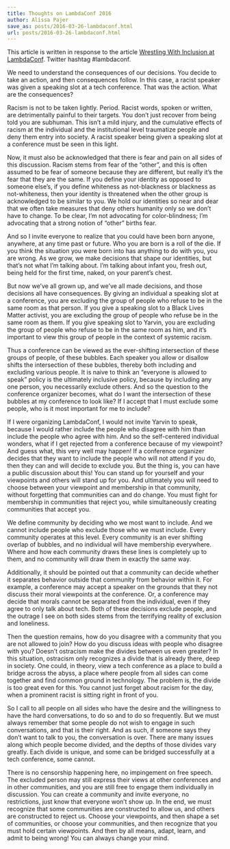 ```yaml
---
title: Thoughts on LambdaConf 2016
author: Alissa Pajer
save_as: posts/2016-03-26-lambdaconf.html
url: posts/2016-03-26-lambdaconf.html
---
```


This article is written in response to the article <a href="http://degoes.net/articles/lambdaconf-inclusion">Wrestling With Inclusion at LambdaConf</a>. Twitter hashtag #lambdaconf.

We need to understand the consequences of our decisions. You decide to take an action, and then consequences follow. In this case, a racist speaker was given a speaking slot at a tech conference. That was the action. What are the consequences?

Racism is not to be taken lightly. Period. Racist words, spoken or written, are detrimentally painful to their targets. You don’t just recover from being told you are subhuman. This isn’t a mild injury, and the cumulative effects of racism at the individual and the institutional level traumatize people and deny them entry into society. A racist speaker being given a speaking slot at a conference must be seen in this light.

Now, it must also be acknowledged that there is fear and pain on all sides of this discussion. Racism stems from fear of the “other”, and this is often assumed to be fear of someone because they are different, but really it’s the fear that they are the same. If you define your identity as opposed to someone else’s, if you define whiteness as not-blackness or blackness as not-whiteness, then your identity is threatened when the other group is acknowledged to be similar to you. We hold our identities so near and dear that we often take measures that deny others humanity only so we don’t have to change. To be clear, I’m not advocating for color-blindness; I’m advocating that a strong notion of “other” births fear.

And so I invite everyone to realize that you could have been born anyone, anywhere, at any time past or future. Who you are born is a roll of the die. If you think the situation you were born into has anything to do with you, you are wrong. As we grow, we make decisions that shape our identities, but that’s not what I’m talking about. I’m talking about infant you, fresh out, being held for the first time, naked, on your parent’s chest.

But now we’ve all grown up, and we’ve all made decisions, and those decisions all have consequences. By giving an individual a speaking slot at a conference, you are excluding the group of people who refuse to be in the same room as that person. If you give a speaking slot to a Black Lives Matter activist, you are excluding the group of people who refuse be in the same room as them. If you give speaking slot to Yarvin, you are excluding the group of people who refuse to be in the same room as him, and it’s important to view this group of people in the context of systemic racism.

Thus a conference can be viewed as the ever-shifting intersection of these groups of people, of these bubbles. Each speaker you allow or disallow shifts the intersection of these bubbles, thereby both including and excluding various people. It is naive to think an “everyone is allowed to speak” policy is the ultimately inclusive policy, because by including any one person, you necessarily exclude others. And so the question to the conference organizer becomes, what do I want the intersection of these bubbles at my conference to look like? If I accept that I must exclude some people, who is it most important for me to include?

If I were organizing LambdaConf, I would not invite Yarvin to speak, because I would rather include the people who disagree with him than include the people who agree with him. And so the self-centered individual wonders, what if I get rejected from a conference because of my viewpoint? And guess what, this very well may happen! If a conference organizer decides that they want to include the people who will not attend if you do, then they can and will decide to exclude you. But the thing is, you can have a public discussion about this! You can stand up for yourself and your viewpoints and others will stand up for you. And ultimately you will need to choose between your viewpoint and membership in that community, without forgetting that communities can and do change. You must fight for membership in communities that reject you, while simultaneously creating communities that accept you.

We define community by deciding who we most want to include. And we cannot include people who exclude those who we must include. Every community operates at this level. Every community is an ever shifting overlap of bubbles, and no individual will have membership everywhere. Where and how each community draws these lines is completely up to them, and no community will draw them in exactly the same way.

Additionally, it should be pointed out that a community can decide whether it separates behavior outside that community from behavior within it. For example, a conference may accept a speaker on the grounds that they not discuss their moral viewpoints at the conference. Or, a conference may decide that morals cannot be separated from the individual, even if they agree to only talk about tech. Both of these decisions exclude people, and the outrage I see on both sides stems from the terrifying reality of exclusion and loneliness.

Then the question remains, how do you disagree with a community that you are not allowed to join? How do you discuss ideas with people who disagree with you? Doesn’t ostracism make the divides between us even greater? In this situation, ostracism only recognizes a divide that is already there, deep in society. One could, in theory, view a tech conference as a place to build a bridge across the abyss, a place where people from all sides can come together and find common ground in technology. The problem is, the divide is too great even for this. You cannot just forget about racism for the day, when a prominent racist is sitting right in front of you.

So I call to all people on all sides who have the desire and the willingness to have the hard conversations, to do so and to do so frequently. But we must always remember that some people do not wish to engage in such conversations, and that is their right. And as such, if someone says they don’t want to talk to you, the conversation is over. There are many issues along which people become divided, and the depths of those divides vary greatly. Each divide is unique, and some can be bridged successfully at a tech conference, some cannot.

There is no censorship happening here, no impingement on free speech. The excluded person may still express their views at other conferences and in other communities, and you are still free to engage them individually in discussion. You can create a community and invite everyone, no restrictions, just know that everyone won’t show up. In the end, we must recognize that some communities are constructed to allow us, and others are constructed to reject us. Choose your viewpoints, and then shape a set of communities, or choose your communities, and then recognize that you must hold certain viewpoints. And then by all means, adapt, learn, and admit to being wrong! You can always change your mind.
